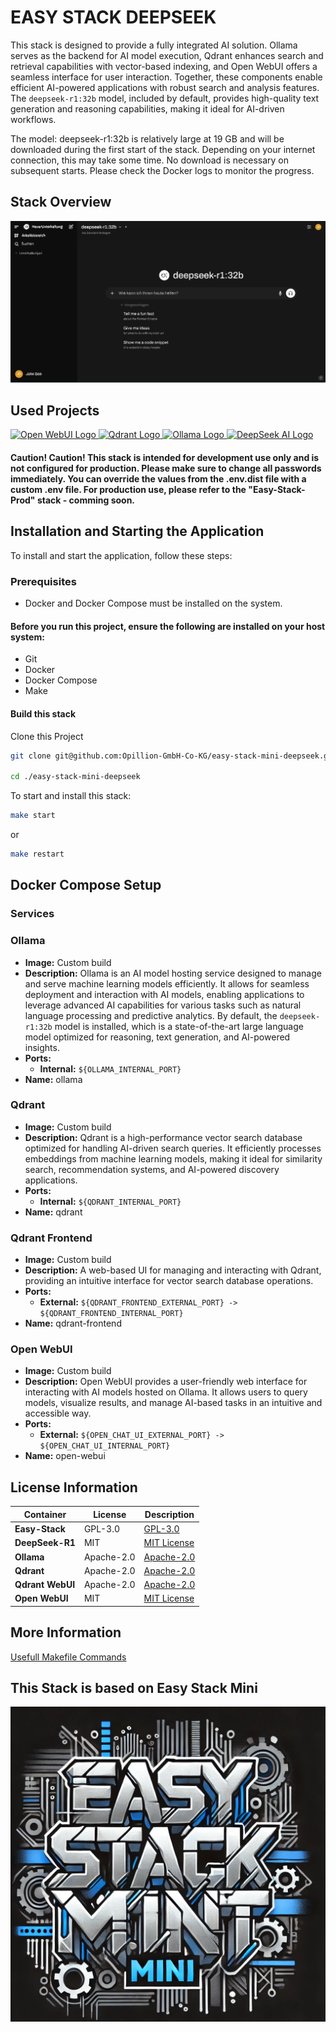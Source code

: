 # EASY STACK DEEPSEEK

This stack is designed to provide a fully integrated AI solution. Ollama serves as the backend for AI model execution, Qdrant enhances search and retrieval capabilities with vector-based indexing, and Open WebUI offers a seamless interface for user interaction. Together, these components enable efficient AI-powered applications with robust search and analysis features. The `deepseek-r1:32b` model, included by default, provides high-quality text generation and reasoning capabilities, making it ideal for AI-driven workflows.

The model: deepseek-r1:32b is relatively large at 19 GB and will be downloaded during the first start of the stack. Depending on your internet connection, this may take some time. No download is necessary on subsequent starts. Please check the Docker logs to monitor the progress.

## **Stack Overview**
![Alt text](.makefile/assets/app.png?raw=true" "Open Webui")

## Used Projects
<a href="https://github.com/open-webui/open-webui">
    <img src="https://avatars.githubusercontent.com/u/158137808?s=48&v=4" width="150" alt="Open WebUI Logo">
</a>
<a href="https://raw.githubusercontent.com/qdrant/qdrant">
    <img src="https://raw.githubusercontent.com/qdrant/qdrant/master/docs/logo.svg" width="150" alt="Qdrant Logo">
</a>
<a href="https://github.com/ollama/ollama">
    <img src="https://github.com/ollama/ollama/assets/3325447/0d0b44e2-8f4a-4e99-9b52-a5c1c741c8f7" width="150" alt="Ollama Logo">
</a>
<a href="https://raw.githubusercontent.com/deepseek-ai/DeepSeek-V2">
    <img src="https://raw.githubusercontent.com/deepseek-ai/DeepSeek-V2/refs/heads/main/figures/logo.svg" width="150" alt="DeepSeek AI Logo">
</a>

#### Caution! Caution! This stack is intended for development use only and is not configured for production. Please make sure to change all passwords immediately. You can override the values from the .env.dist file with a custom .env file. For production use, please refer to the "Easy-Stack-Prod" stack - comming soon.

## Installation and Starting the Application
To install and start the application, follow these steps:

### Prerequisites
- Docker and Docker Compose must be installed on the system.

#### Before you run this project, ensure the following are installed on your host system:

- Git
- Docker
- Docker Compose
- Make

#### Build this stack


Clone this Project

```sh
git clone git@github.com:Opillion-GmbH-Co-KG/easy-stack-mini-deepseek.git

cd ./easy-stack-mini-deepseek

 ```

To start and install this stack:

```sh
make start
 ```
or

```sh
make restart
```

## Docker Compose Setup

### **Services**

### **Ollama**
- **Image:** Custom build
- **Description:** Ollama is an AI model hosting service designed to manage and serve machine learning models efficiently. It allows for seamless deployment and interaction with AI models, enabling applications to leverage advanced AI capabilities for various tasks such as natural language processing and predictive analytics. By default, the `deepseek-r1:32b` model is installed, which is a state-of-the-art large language model optimized for reasoning, text generation, and AI-powered insights.
- **Ports:**
  - **Internal:** `${OLLAMA_INTERNAL_PORT}`
- **Name:** ollama

### **Qdrant**
- **Image:** Custom build
- **Description:** Qdrant is a high-performance vector search database optimized for handling AI-driven search queries. It efficiently processes embeddings from machine learning models, making it ideal for similarity search, recommendation systems, and AI-powered discovery applications.
- **Ports:**
  - **Internal:** `${QDRANT_INTERNAL_PORT}`
- **Name:** qdrant

### **Qdrant Frontend**
- **Image:** Custom build
- **Description:** A web-based UI for managing and interacting with Qdrant, providing an intuitive interface for vector search database operations.
- **Ports:**
  - **External:** `${QDRANT_FRONTEND_EXTERNAL_PORT} -> ${QDRANT_FRONTEND_INTERNAL_PORT}`
- **Name:** qdrant-frontend

### **Open WebUI**
- **Image:** Custom build
- **Description:** Open WebUI provides a user-friendly web interface for interacting with AI models hosted on Ollama. It allows users to query models, visualize results, and manage AI-based tasks in an intuitive and accessible way.
- **Ports:**
  - **External:** `${OPEN_CHAT_UI_EXTERNAL_PORT} -> ${OPEN_CHAT_UI_INTERNAL_PORT}`
- **Name:** open-webui

## License Information

| Container          | License     | Description                                                |
|--------------------|-------------|------------------------------------------------------------|
| **Easy-Stack**     | GPL-3.0     | [GPL-3.0](https://www.gnu.org/licenses/gpl-3.0.html)       |
| **DeepSeek-R1**    | MIT         | [MIT License](https://github.com/deepseek-ai/deepseek-llm) |
| **Ollama**         | Apache-2.0  | [Apache-2.0](https://github.com/jmorganca/ollama)          |
| **Qdrant**         | Apache-2.0  | [Apache-2.0](https://github.com/qdrant/qdrant)             |
| **Qdrant WebUI**   | Apache-2.0  | [Apache-2.0](https://github.com/qdrant/qdrant-webui)       |
| **Open WebUI**     | MIT         | [MIT License](https://github.com/open-webui/open-webui)    |


## More Information

[Usefull Makefile Commands](./README.makefile.md)

## This Stack is based on Easy Stack Mini

[![Easy Stack Mini - DALL-E Image](.makefile/assets/easy-stack-mini.jpg?raw=true)](https://github.com/Opillion-GmbH-Co-KG/easy-stack-mini)


